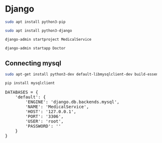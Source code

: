# Django
```bash 
sudo apt install python3-pip
``` 
```bash
sudo apt install python3-django
```
```bash 
django-admin startproject MedicalService
```
```bash 
django-admin startapp Doctor
```
## Connecting mysql
```bash
sudo apt-get install python3-dev default-libmysqlclient-dev build-essential pkg-config
```
```bash
pip install mysqlclient
```
<pre>DATABASES = {
    'default': {
        'ENGINE': 'django.db.backends.mysql',
        'NAME': 'MedicalService',
        'HOST': '127.0.0.1',
        'PORT': '3306',
        'USER': 'root',
        'PASSWORD': ''
    }
}</pre>
